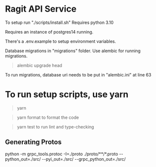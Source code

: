 # Ragit API Service

To setup run "./scripts/install.sh"
Requires python 3.10


Requires an instance of postgres14 running.

There's a .env.example to setup environment variables.

Database migrations in "migrations" folder. Use alembic for running migrations.

>alembic upgrade head

To run migrations, database uri needs to be put in "alembic.ini" at line 63

# To run setup scripts, use yarn
> yarn

> yarn format
to format the code

> yarn test
to run lint and type-checking


## Generating Protos
python -m grpc_tools.protoc -I=./proto ./proto/**/*.proto --python_out=./src/ --pyi_out=./src/ --grpc_python_out=./src/